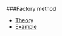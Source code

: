 ###Factory method
* [Theory](https://refactoring.guru/ru/design-patterns/factory-method)
* [Example](https://refactoring.guru/ru/design-patterns/factory-method/java/example)